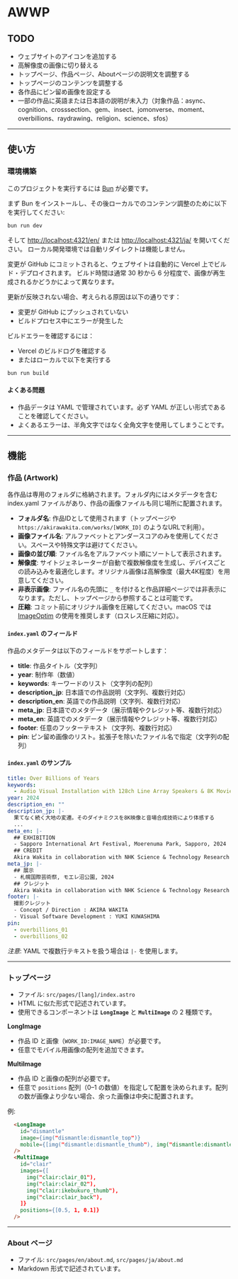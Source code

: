 # AWWP

## TODO

- ウェブサイトのアイコンを追加する
- 高解像度の画像に切り替える
- トップページ、作品ページ、Aboutページの説明文を調整する
- トップページのコンテンツを調整する
- 各作品にピン留め画像を設定する
- 一部の作品に英語または日本語の説明が未入力（対象作品：async、cognition、crosssection、gem、insect、jomonverse、moment、overbillions、raydrawing、religion、science、sfos）

---

## 使い方

### 環境構築

このプロジェクトを実行するには [Bun](https://bun.com) が必要です。

まず Bun をインストールし、その後ローカルでのコンテンツ調整のために以下を実行してください:

```bash
bun run dev
```

そして [http://localhost:4321/en/](http://localhost:4321/en/) または [http://localhost:4321/ja/](http://localhost:4321/ja/) を開いてください。
ローカル開発環境では自動リダイレクトは機能しません。

変更が GitHub にコミットされると、ウェブサイトは自動的に Vercel 上でビルド・デプロイされます。
ビルド時間は通常 30 秒から 6 分程度で、画像が再生成されるかどうかによって異なります。

更新が反映されない場合、考えられる原因は以下の通りです：

- 変更が GitHub にプッシュされていない
- ビルドプロセス中にエラーが発生した

ビルドエラーを確認するには：

- Vercel のビルドログを確認する
- またはローカルで以下を実行する

```bash
bun run build
```

#### よくある問題

- 作品データは YAML で管理されています。必ず YAML が正しい形式であることを確認してください。
- よくあるエラーは、半角文字ではなく全角文字を使用してしまうことです。

---

## 機能

### 作品 (Artwork)

各作品は専用のフォルダに格納されます。フォルダ内にはメタデータを含む index.yaml ファイルがあり、作品の画像ファイルも同じ場所に配置されます。

- **フォルダ名**: 作品IDとして使用されます（トップページや `https://akirawakita.com/works/[WORK_ID]` のようなURLで利用）。
- **画像ファイル名**: アルファベットとアンダースコアのみを使用してください。スペースや特殊文字は避けてください。
- **画像の並び順**: ファイル名をアルファベット順にソートして表示されます。
- **解像度**: サイトジェネレーターが自動で複数解像度を生成し、デバイスごとの読み込みを最適化します。オリジナル画像は高解像度（最大4K程度）を用意してください。
- **非表示画像**: ファイル名の先頭に `_` を付けると作品詳細ページでは非表示になります。ただし、トップページから参照することは可能です。
- **圧縮**: コミット前にオリジナル画像を圧縮してください。macOS では [ImageOptim](https://imageoptim.com/mac) の使用を推奨します（ロスレス圧縮に対応）。

#### `index.yaml` のフィールド

作品のメタデータは以下のフィールドをサポートします：

- **title**: 作品タイトル（文字列）
- **year**: 制作年（数値）
- **keywords**: キーワードのリスト（文字列の配列）
- **description_jp**: 日本語での作品説明（文字列、複数行対応）
- **description_en**: 英語での作品説明（文字列、複数行対応）
- **meta_jp**: 日本語でのメタデータ（展示情報やクレジット等、複数行対応）
- **meta_en**: 英語でのメタデータ（展示情報やクレジット等、複数行対応）
- **footer**: 任意のフッターテキスト（文字列、複数行対応）
- **pin**: ピン留め画像のリスト。拡張子を除いたファイル名で指定（文字列の配列）

#### `index.yaml` のサンプル

```yaml
title: Over Billions of Years
keywords:
  - Audio Visual Installation with 128ch Line Array Speakers & 8K Movie
year: 2024
description_en: ""
description_jp: |-
  果てなく続く大地の変遷。そのダイナミクスを8K映像と音場合成技術により体感する
  ...
meta_en: |-
  ## EXHIBITION
  - Sapporo International Art Festival, Moerenuma Park, Sapporo, 2024
  ## CREDIT
  Akira Wakita in collaboration with NHK Science & Technology Research Laboratories, with the support of Astrodesign Inc.
meta_jp: |-
  ## 展示
  - 札幌国際芸術祭, モエレ沼公園, 2024
  ## クレジット
  Akira Wakita in collaboration with NHK Science & Technology Research Laboratories, with the support of Astrodesign Inc.
footer: |-
  撮影クレジット
  - Concept / Direction : AKIRA WAKITA
  - Visual Software Development : YUKI KUWASHIMA
pin:
  - overbillions_01
  - overbillions_02
```

_注意_: YAML で複数行テキストを扱う場合は `|-` を使用します。

---

### トップページ

- ファイル: `src/pages/[lang]/index.astro`
- HTML に似た形式で記述されています。
- 使用できるコンポーネントは **`LongImage`** と **`MultiImage`** の 2 種類です。

**LongImage**

- 作品 ID と画像（`WORK_ID:IMAGE_NAME`）が必要です。
- 任意でモバイル用画像の配列を追加できます。

**MultiImage**

- 作品 ID と画像の配列が必要です。
- 任意で `positions` 配列（0–1 の数値）を指定して配置を決められます。配列の数が画像より少ない場合、余った画像は中央に配置されます。

例:

```html
  <LongImage
    id="dismantle"
    image={img("dismantle:dismantle_top")}
    mobile={[img("dismantle:dismantle_thumb"), img("dismantle:dismantle_02")]}
  />
  <MultiImage
    id="clair"
    images={[
      img("clair:clair_01"),
      img("clair:clair_02"),
      img("clair:ikebukuro_thumb"),
      img("clair:clair_back"),
    ]}
    positions={[0.5, 1, 0.1]}
  />
```

---

### About ページ

- ファイル: `src/pages/en/about.md`, `src/pages/ja/about.md`
- Markdown 形式で記述されています。
